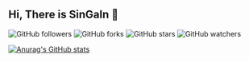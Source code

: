 ## Hi, There is SinGaln 👋
![GitHub followers](https://img.shields.io/github/followers/snowdreams1006.svg?style=social)
![GitHub forks](https://img.shields.io/github/forks/snowdreams1006/snowdreams1006.github.io.svg?style=social)
![GitHub stars](https://img.shields.io/github/stars/snowdreams1006/snowdreams1006.github.io.svg?style=social)
![GitHub watchers](https://img.shields.io/github/watchers/snowdreams1006/snowdreams1006.github.io.svg?style=social)


[![Anurag's GitHub stats](https://github-readme-stats.vercel.app/api?username=singaln)](https://github.com/singaln/github-readme-stats)

